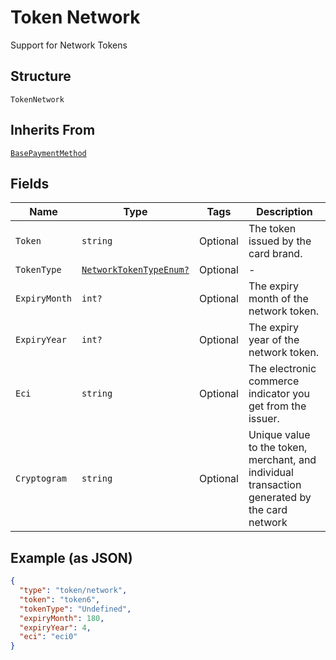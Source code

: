 
# Token Network

Support for Network Tokens

## Structure

`TokenNetwork`

## Inherits From

[`BasePaymentMethod`](../../doc/models/base-payment-method.md)

## Fields

| Name | Type | Tags | Description |
|  --- | --- | --- | --- |
| `Token` | `string` | Optional | The token issued by the card brand. |
| `TokenType` | [`NetworkTokenTypeEnum?`](../../doc/models/network-token-type-enum.md) | Optional | - |
| `ExpiryMonth` | `int?` | Optional | The expiry month of the network token. |
| `ExpiryYear` | `int?` | Optional | The expiry year of the network token. |
| `Eci` | `string` | Optional | The electronic commerce indicator you get from the issuer. |
| `Cryptogram` | `string` | Optional | Unique value to the token, merchant, and individual transaction generated by the card network |

## Example (as JSON)

```json
{
  "type": "token/network",
  "token": "token6",
  "tokenType": "Undefined",
  "expiryMonth": 180,
  "expiryYear": 4,
  "eci": "eci0"
}
```

